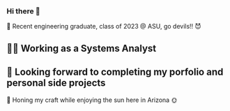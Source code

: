 ### Hi there 👋
🔱 Recent engineering graduate, class of 2023 @ ASU, go devils!! 😈 <br />

🧑‍💻 Working as a Systems Analyst <br />
-
🔭 Looking forward to completing my porfolio and personal side projects <br />
-
🌱 Honing my craft while enjoying the sun here in Arizona 🌞 <br />
<!--
**Jason-Thomas274/Jason-Thomas274** is a ✨ _special_ ✨ repository because its `README.md` (this file) appears on your GitHub profile.

Here are some ideas to get you started:

- 🔭 I’m currently working on ...
- 🌱 I’m currently learning ...
- 👯 I’m looking to collaborate on ...
- 🤔 I’m looking for help with ...
- 💬 Ask me about ...
- 📫 How to reach me: ...
- 😄 Pronouns: ...
- ⚡ Fun fact: ...
-->
